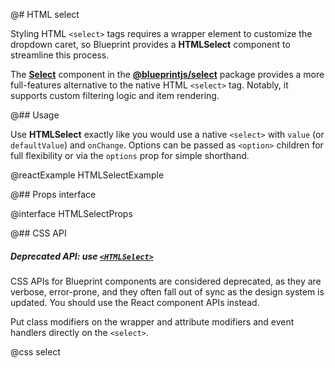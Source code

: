@# HTML select

Styling HTML `<select>` tags requires a wrapper element to customize the dropdown caret, so Blueprint provides
a __HTMLSelect__ component to streamline this process.

<div class="@ns-callout @ns-intent-success @ns-icon-info-sign">

The [__Select__](#select/select-component) component in the [**@blueprintjs/select**](#select)
package provides a more full-features alternative to the native HTML `<select>` tag. Notably, it
supports custom filtering logic and item rendering.

</div>

@## Usage

Use __HTMLSelect__ exactly like you would use a native `<select>` with `value` (or `defaultValue`) and `onChange`.
Options can be passed as `<option>` children for full flexibility or via the `options` prop for simple shorthand.

@reactExample HTMLSelectExample

@## Props interface

@interface HTMLSelectProps

@## CSS API

<div class="@ns-callout @ns-intent-warning @ns-icon-warning-sign">
    <h5 class="@ns-heading">

Deprecated API: use [`<HTMLSelect>`](#core/components/html-select)

</h5>
<div class="@ns-callout-body">

CSS APIs for Blueprint components are considered deprecated, as they are verbose, error-prone, and they
often fall out of sync as the design system is updated. You should use the React component APIs instead.

</div>
</div>

Put class modifiers on the wrapper and attribute modifiers and event handlers directly on the `<select>`.

@css select
